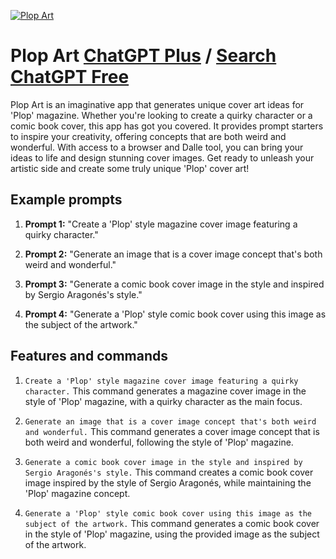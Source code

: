 
[![Plop Art](https://files.oaiusercontent.com/file-hOsxgpd0QGCuEcaDFhGXvl4D?se=2123-10-19T00%3A35%3A07Z&sp=r&sv=2021-08-06&sr=b&rscc=max-age%3D31536000%2C%20immutable&rscd=attachment%3B%20filename%3De52542aa-4db4-4fcb-8de6-89ffddfb6e33.png&sig=xjjC2M3hclXZReg0Vy/U4fme2J%2BwUQNSF5uxaxUKndY%3D)](https://chat.openai.com/g/g-DsaJYGevm-plop-art)

# Plop Art [ChatGPT Plus](https://chat.openai.com/g/g-DsaJYGevm-plop-art) / [Search ChatGPT Free](https://gptcall.net/index.html#/?search=Plop%20Art)

Plop Art is an imaginative app that generates unique cover art ideas for 'Plop' magazine. Whether you're looking to create a quirky character or a comic book cover, this app has got you covered. It provides prompt starters to inspire your creativity, offering concepts that are both weird and wonderful. With access to a browser and Dalle tool, you can bring your ideas to life and design stunning cover images. Get ready to unleash your artistic side and create some truly unique 'Plop' cover art!

## Example prompts

1. **Prompt 1:** "Create a 'Plop' style magazine cover image featuring a quirky character."

2. **Prompt 2:** "Generate an image that is a cover image concept that's both weird and wonderful."

3. **Prompt 3:** "Generate a comic book cover image in the style and inspired by Sergio Aragonés's style."

4. **Prompt 4:** "Generate a 'Plop' style comic book cover using this image as the subject of the artwork."

## Features and commands

1. `Create a 'Plop' style magazine cover image featuring a quirky character.`
   This command generates a magazine cover image in the style of 'Plop' magazine, with a quirky character as the main focus.

2. `Generate an image that is a cover image concept that's both weird and wonderful.`
   This command generates a cover image concept that is both weird and wonderful, following the style of 'Plop' magazine.

3. `Generate a comic book cover image in the style and inspired by Sergio Aragonés's style.`
   This command creates a comic book cover image inspired by the style of Sergio Aragonés, while maintaining the 'Plop' magazine concept.

4. `Generate a 'Plop' style comic book cover using this image as the subject of the artwork.`
   This command generates a comic book cover in the style of 'Plop' magazine, using the provided image as the subject of the artwork.


